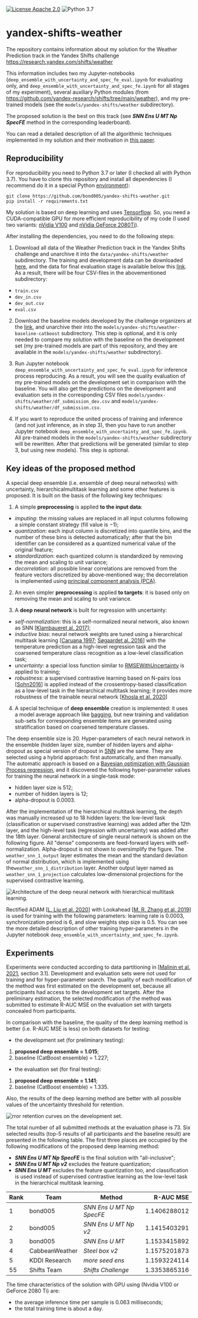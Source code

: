 [![License Apache 2.0](https://img.shields.io/badge/license-Apache%202.0-blue.svg)](https://github.com/bond005/impartial_text_cls/blob/master/LICENSE)
![Python 3.7](https://img.shields.io/badge/python-3.7-green.svg)

# yandex-shifts-weather

The repository contains information about my solution for the Weather Prediction track in the Yandex Shifts challenge https://research.yandex.com/shifts/weather

This information includes two my Jupyter-notebooks (`deep_ensemble_with_uncertainty_and_spec_fe_eval.ipynb` for evaluating only, and `deep_ensemble_with_uncertainty_and_spec_fe.ipynb` for all stages of my experiment), several auxiliary Python modules (from https://github.com/yandex-research/shifts/tree/main/weather), and my pre-trained models (see the `models/yandex-shifts/weather` subdirectory).

The proposed solution is the best on this track (see <b><i>SNN Ens U MT Np SpecFE</i></b> method in the corresponding leaderboard).

You can read a detailed description of all the algorithmic techniques implemented in my solution and their motivation in [this paper](https://arxiv.org/pdf/2112.03566.pdf).

Reproducibility
---------------

For reproducibility you need to Python 3.7 or later (I checked all with Python 3.7). You have to clone this repository and install all dependencies (I recommend do it in a special Python [environment](https://docs.python.org/3/glossary.html#term-virtual-environment)):

```
git clone https://github.com/bond005/yandex-shifts-weather.git
pip install -r requirements.txt
```

My solution is based on deep learning and uses [Tensorflow](https://www.tensorflow.org). So, you need a CUDA-compatible GPU for more efficient reproducibility of my code (I used two variants: [nVidia V100](https://www.nvidia.com/en-us/data-center/v100) and [nVidia GeForce 2080Ti](https://www.nvidia.com/en-us/geforce/graphics-cards/rtx-2080-ti/)).

After installing the dependencies, you need to do the following steps:

1. Download all data of the Weather Prediction track in the Yandex Shifts challenge and unarchive it into the `data/yandex-shifts/weather` subdirectory. The training and development data can be downloaded [here](https://storage.yandexcloud.net/yandex-research/shifts/weather/canonical-trn-dev-data.tar), and the data for final evaluation stage is available below this [link](https://storage.yandexcloud.net/yandex-research/shifts/weather/canonical-eval-data.tar). As a result, there will be four CSV-files in the abovementioned subdirectory:

- `train.csv`
- `dev_in.csv`
- `dev_out.csv`
- `eval.csv`

2. Download the baseline models developed by the challenge organizers at the [link](https://storage.yandexcloud.net/yandex-research/shifts/weather/baseline-models.tar), and unarchive their into the `models/yandex-shifts/weather-baseline-catboost` subdirectory. This step is optional, and it is only needed to compare my solution with the baseline on the development set (my pre-trained models are part of this repository, and they are available in the `models/yandex-shifts/weather` subdirectory).

3. Run Jupyter notebook `deep_ensemble_with_uncertainty_and_spec_fe_eval.ipynb` for inference process reproducing. As a result, you will see the quality evaluation of my pre-trained models on the development set in comparison with the baseline. You will also get the predictions on the development and evaluation sets in the corresponding CSV files `models/yandex-shifts/weather/df_submission_dev.csv` and `models/yandex-shifts/weather/df_submission.csv`.

4. If you want to reproduce the united process of training and inference (and not just inference, as in step 3), then you have to run another Jupyter notebook `deep_ensemble_with_uncertainty_and_spec_fe.ipynb`. All pre-trained models in the `models/yandex-shifts/weather` subdirectory will be rewritten. After that predictions will be generated (similar to step 3, but using new models). This step is optional.

Key ideas of the proposed method
--------------------------------

A special deep ensemble (i.e.  ensemble of deep neural networks) with uncertainty, hierarchicalmultitask learning and some other features is proposed. It is built on the basis of the following key techniques:

1.  A simple **preprocessing** is applied **to the input data**:
- *imputing*:  the missing values are replaced in all input columns following a simple constant strategy (fill value is −1);
- *quantization*: each input column is discretized into quantile bins, and the number of these bins is detected automatically; after that the bin identifier can be considered as a quantized numerical value of the original feature;
- *standardization*: each quantized column is standardized by removing the mean and scaling to unit variance;
- *decorrelation*:  all possible linear correlations are removed from the feature vectors discretized by above-mentioned way; the decorrelation is implemented using [principal component analysis (PCA)](https://en.wikipedia.org/wiki/Principal_component_analysis).

2. An even simpler **preprocessing** is applied **to targets**: it is based only on removing the mean and scaling to unit variance.

3. A **deep neural network** is built for regression with uncertainty:

- *self-normalization*: this is a self-normalized neural network, also known as SNN \[[Klambaueret al. 2017](https://proceedings.neurips.cc/paper/2017/file/5d44ee6f2c3f71b73125876103c8f6c4-Paper.pdf)\];
- *inductive bias*: neural network weights are tuned using a hierarchical multitask learning \[[Caruana 1997](https://www.cs.cornell.edu/~caruana/mlj97.pdf); [Søgaardet al. 2016](https://aclanthology.org/P16-2038.pdf)\] with the temperature prediction as a high-level regression task and the coarsened temperature class recognition as a low-level classification task;
- *uncertainty*: a special loss function similar to [RMSEWithUncertainty](https://catboost.ai/en/docs/concepts/loss-functions-regression#RMSEWithUncertainty) is applied to training;
- *robustness*: a supervised contrastive learning based on N-pairs loss \[[Sohn2016](https://proceedings.neurips.cc/paper/2016/file/6b180037abbebea991d8b1232f8a8ca9-Paper.pdf)\] is applied instead of the crossentropy-based classification as a low-level task in the hierarchical multitask learning; it provides more robustness of the trainable neural network \[[Khosla et al. 2020](https://proceedings.neurips.cc/paper/2020/file/d89a66c7c80a29b1bdbab0f2a1a94af8-Paper.pdf)\]

4. A special technique of **deep ensemble** creation is implemented: it uses a model average approach like [bagging](https://en.wikipedia.org/wiki/Bootstrap_aggregating), but new training and validation sub-sets for corresponding ensemble items are generated using stratification based on coarsened temperature classes.

The deep ensemble size is 20. Hyper-parameters of each neural network in the ensemble (hidden layer size, number of hidden layers and alpha-dropout as special version of dropout in [SNN](https://proceedings.neurips.cc/paper/2017/file/5d44ee6f2c3f71b73125876103c8f6c4-Paper.pdf) are the same. They are selected using a hybrid approach: first automatically, and then manually. The automatic approach is based on a [Bayesian optimization with Gaussian Process regression](https://scikit-optimize.github.io/stable/auto_examples/bayesian-optimization.html), and it discovered the following hyper-parameter values for training the neural network in a single-task mode:

- hidden layer size is 512;
- number of hidden layers is 12;
- alpha-dropout is 0.0003.

After the implementation of the hierarchical multitask learning, the depth was manually increased up to 18 hidden layers: the low-level task (classification or supervised constrastive learning) was added after the 12th layer, and the high-level task (regression with uncertainty) was added after the 18th layer. General architecture of single neural network is shown on the following figure. All "dense" components are feed-forward layers with self-normalization. Alpha-dropout is not shown to oversimplify the figure. The `weather_snn_1_output` layer estimates the mean and the standard deviation of normal distribution, which is implemented using the`weather_snn_1_distribution` layer. Another output layer named as `weather_snn_1_projection` calculates low-dimensional projections for the supervised contrastive learning.


![][nn_structure]

[nn_structure]: images/deep_ensemble.png "Architecture of the deep neural network with hierarchical multitask learning."

Rectified ADAM \[[L. Liu et al. 2020](https://arxiv.org/pdf/1908.03265)\] with Lookahead \[[M. R. Zhang et al. 2019](https://proceedings.neurips.cc/paper/2019/file/90fd4f88f588ae64038134f1eeaa023f-Paper.pdf)\] is used for training with the following parameters: learning rate is 0.0003, synchronization period is 6, and slow weights step size is 0.5. You can see the more detailed description of other training hyper-parameters in the Jupyter notebook `deep_ensemble_with_uncertainty_and_spec_fe.ipynb`.

Experiments
-----------

Experiments were conducted according to data partitioning in \[[Malinin et al. 2021](https://arxiv.org/pdf/2107.07455.pdf), section 3.1\]. Development and evaluation sets were not used for training and for hyper-parameter search. The quality of each modification of the method was first estimated on the development set, because all participants had access to the development set targets. After the preliminary estimation, the selected modification of the method was submitted to estimate R-AUC MSE on the evaluation set with targets concealed from participants.

In comparison with the baseline, the quality of the deep learning method is better (i.e. R-AUC MSE is less) on both datasets for testing:

- the development set (for preliminary testing):

1. **proposed deep ensemble = 1.015**;
2. baseline (CatBoost ensemble) = 1.227;

- the evaluation set (for final testing):

1. **proposed deep ensemble = 1.141**;
2. baseline (CatBoost ensemble) = 1.335.

Also, the results of the deep learning method are better with all possible values of the uncertainty threshold for retention.

![][error_retenction_curves]

[error_retenction_curves]: images/devset-results.png "rror retention curves on the development set."

The total number of all submitted methods at the evaluation phase is 73. Six selected results (top-5 results of all participants and the baseline result) are presented in the following table. The first three places are occupied by the following modifications of the proposed deep learning method:

- <b><i>SNN Ens U MT Np SpecFE</i></b> is the final solution with "all-inclusive";
- <b><i>SNN Ens U MT Np v2</i></b> excludes the feature quantization;
- <b><i>SNN Ens U MT</i></b> excludes the feature quantization too, and classification is used instead of supervised contrastive learning as the low-level task in the hierarchical multitask learning.

| Rank | Team           | Method                   | R-AUC MSE    |
| ---- | -------------- | ------------------------ | -----------: |
| 1    | bond005        | *SNN Ens U MT Np SpecFE* | 1.1406288012 |
| 2    | bond005        | *SNN Ens U MT Np v2*     | 1.1415403291 |
| 3    | bond005        | *SNN Ens U MT*           | 1.1533415892 |
| 4    | CabbeanWeather | *Steel box v2*           | 1.1575201873 |
| 5    | KDDI Research  | *more seed ens*          | 1.1593224114 |
| 55   | Shifts Team    | *Shifts Challenge*       | 1.3353865316 |

The time characteristics of the solution with GPU using (Nvidia V100 or GeForce 2080 Ti) are:

- the average inference time per sample is 0.063 milliseconds;
- the total training time is about a day.
